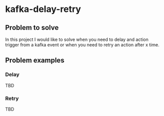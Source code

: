 # kafka-delay-retry

## Problem to solve
In this project I would like to solve when you need to delay and action trigger from a kafka event or when you need to retry an action after x time.

## Problem examples

### Delay
TBD

### Retry
TBD


